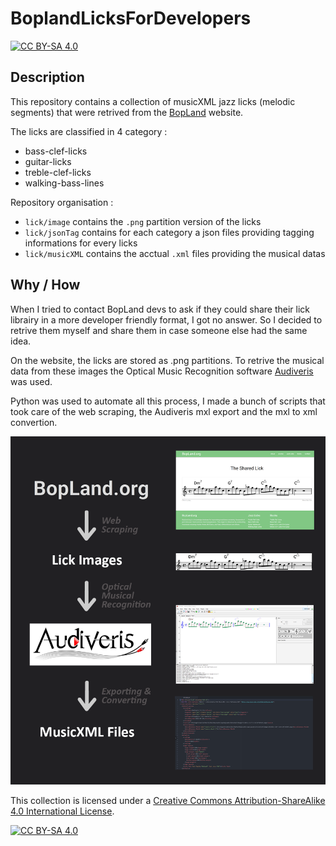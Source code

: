 # BoplandLicksForDevelopers

[![CC BY-SA 4.0][cc-by-sa-shield]][cc-by-sa]

## Description
This repository contains a collection of musicXML jazz licks (melodic segments) that were retrived from the [BopLand](https://www.bopland.org/) website.

The licks are classified in 4 category :
- bass-clef-licks
- guitar-licks
- treble-clef-licks
- walking-bass-lines

Repository organisation :

- `lick/image` contains the `.png` partition version of the licks
- `lick/jsonTag` contains for each category a json files providing tagging informations for every licks
- `lick/musicXML` contains the acctual `.xml` files providing the musical datas

## Why / How
When I tried to contact BopLand devs to ask if they could share their lick librairy in a more developer friendly format, I got no answer. So I decided to retrive them myself and share them in case someone else had the same idea.

On the website, the licks are stored as .png partitions. To retrive the musical data from these images the Optical Music Recognition software [Audiveris](https://github.com/Audiveris/audiveris) was used.

Python was used to automate all this process, I made a bunch of scripts that took care of the web scraping, the Audiveris mxl export and the mxl to xml convertion.

![alt text](images/bopland2xml.png "MusicXML retriving diagram")


This collection is licensed under a
[Creative Commons Attribution-ShareAlike 4.0 International License][cc-by-sa].


[![CC BY-SA 4.0][cc-by-sa-image]][cc-by-sa]

[cc-by-sa]: http://creativecommons.org/licenses/by-sa/4.0/
[cc-by-sa-image]: https://licensebuttons.net/l/by-sa/4.0/88x31.png
[cc-by-sa-shield]: https://img.shields.io/badge/License-CC%20BY--SA%204.0-lightgrey.svg
